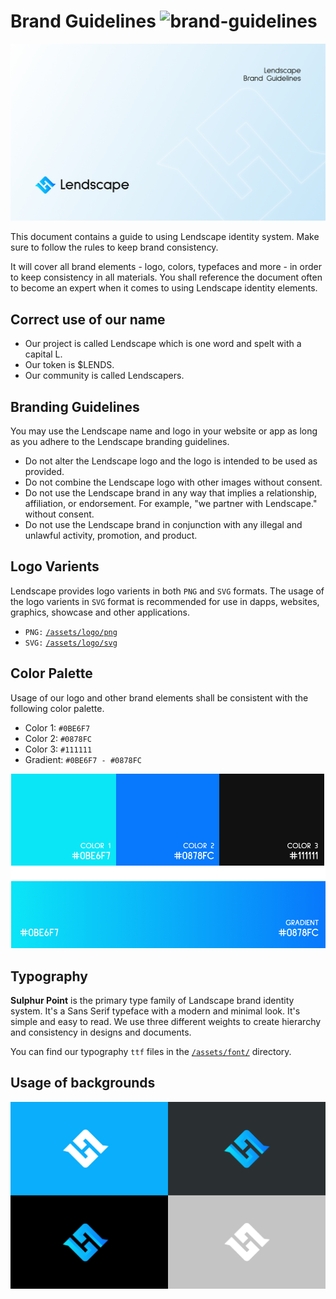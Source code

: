 # Brand Guidelines ![brand-guidelines](https://img.shields.io/badge/-v1-blue)
![hero](./assets/showcase.png)

This document contains a guide to using Lendscape identity system. Make sure to follow the rules to keep brand consistency.

It will cover all brand elements - logo, colors, typefaces and more - in order to keep consistency in all materials. You shall reference the document often to become an expert when it comes to using Lendscape identity elements.
## Correct use of our name
* Our project is called Lendscape which is one word and spelt with a capital L.
* Our token is $LENDS.
* Our community is called Lendscapers.
## Branding Guidelines
You may use the Lendscape name and logo in your website or app as long as you adhere to the Lendscape branding guidelines.
* Do not alter the Lendscape logo and the logo is intended to be used as provided.
* Do not combine the Lendscape logo with other images without consent.
* Do not use the Lendscape brand in any way that implies a relationship, affiliation, or endorsement. For example, "we partner with Lendscape." without consent.
* Do not use the Lendscape brand in conjunction with any illegal and unlawful activity, promotion, and product.
## Logo Varients
Lendscape provides logo varients in both `PNG` and `SVG` formats. The usage of the logo varients in `SVG` format is recommended for use in dapps, websites, graphics, showcase and other applications.

* `PNG:` [`/assets/logo/png`](./assets/logo/png)
* `SVG:` [`/assets/logo/svg`](./assets/logo/svg)

## Color Palette
Usage of our logo and other brand elements shall be consistent with the following color palette.

* Color 1: `#0BE6F7`
* Color 2: `#0878FC`
* Color 3: `#111111`
* Gradient: `#0BE6F7 - #0878FC`

![color-palette](./assets/color/palette.png)

## Typography
**Sulphur Point** is the primary type family of Landscape brand identity system. It's a Sans Serif typeface with a modern and minimal look. It's simple and easy to read. We use three different weights to create hierarchy and consistency in designs and documents.

You can find our typography `ttf` files in the [`/assets/font/`](./assets/font/) directory.
## Usage of backgrounds
![background-varients](./assets/backgrounds/varients.png)


